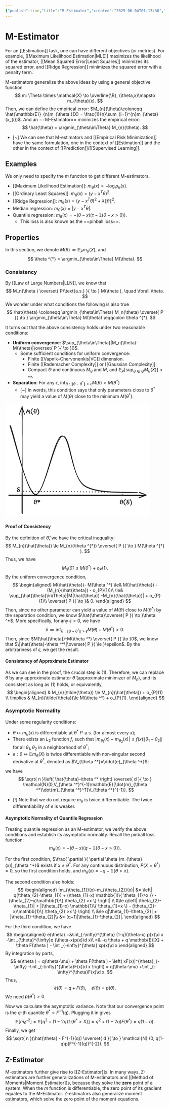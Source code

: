 ```yaml
---
{"publish":true,"title":"M-Estimator","created":"2025-06-04T01:17:30","modified":"2025-06-06T17:38:55","cssclasses":""}
---
```



# M-Estimator

For an [[Estimation]] task, one can have different objectives (or metrics). For example, [[Maximum Likelihood Estimation\|MLE]] maximizes the likelihood of the estimator, [[Mean Squared Error\|Least Squares]] minimizes its squared error, and [[Ridge Regression]] minimizes the squared error with a penalty term.

M-estimators generalize the above ideas by using a general objective function
$$
m: \Theta \times \mathcal{X} \to \overline{\R}, (\theta,x)\mapsto m_{\theta}(x).
$$
Then, we can define the empirical error: $M_{n}(\theta)\coloneqq \hat{\mathbb{E}}_{n}m_{\theta }(X) = \frac{1}{n}\sum_{i=1}^{n}m_{\theta}(x_{i})$. And an ==M-Estimator== minimizes the empirical error:
$$
\hat{\theta} = \argmin_{\theta\in\Theta} M_{n}(\theta).
$$

- [~] We can see that M-estimators and [[Empirical Risk Minimization]] have the same formulation, one in the context of [[Estimation]] and the other in the context of [[Prediction]]/[[Supervised Learning]].

## Examples

We only need to specify the $m$ function to get different M-estimators.

- [[Maximum Likelihood Estimation]]: $m_{\theta}(x) = -\log p_{\theta}(x)$.
- [[Ordinary Least Squares]]: $m_{\theta}(x) = (y - x^T\theta)^2$.
- [[Ridge Regression]]: $m_{\theta}(x) = (y - x^T\theta)^2 + \lambda \|\theta\|^2$.
- Median regression: $m_{\theta}(x) = |y - x^T\theta|$.
- Quantile regression: $m_{\theta}(x) = -(\theta-x)(\tau - \mathbb{1}(\theta-x >0))$.
    - This loss is also known as the ==pinball loss==.

## Properties

In this section, we denote $M(\theta) \coloneqq \mathbb{E}_{P}m_{\theta}(X)$, and
$$
\theta ^{*} = \argmin_{\theta\in\Theta} M(\theta).
$$

### Consistency

By [[Law of Large Numbers\|LLN]], we know that
$$
M_n(\theta ) \overset{ P/\text{a.s.} }{ \to } M(\theta ), \quad \forall \theta.
$$
We wonder under what conditions the following is also true
$$
\hat{\theta} \coloneqq \argmin_{\theta\in\Theta} M_n(\theta) \overset{ P }{ \to } \argmin_{\theta\in\Theta} M(\theta) \eqqcolon \theta ^{*}.
$$

It turns out that the above consistency holds under two reasonable conditions:

- **Uniform convergence**: $\sup_{\theta\in\Theta}|M_n(\theta)-M(\theta)|\overset{ P }{ \to }0$.
    - Some sufficient conditions for uniform convergence:
        - Finite [[Vapnik–Chervonenkis\|VC]] dimension.
        - Finite [[Rademacher Complexity]] or [[Gaussian Complexity]].
        - Compact $\Theta$ and continuous $M_{\theta}$ and $M$, and $\mathbb{E}_{P}[\sup_{\theta\in\Theta}M_{\theta}(X)] < \infty$.
- **Separation**: For any $\epsilon$, $\inf_{\theta:\|\theta-\theta ^{*}\| > \epsilon}M(\theta) > M(\theta ^{*})$
    - [~] In words, this condition says that only parameters close to $\theta ^*$ may yield a value of $M(\theta)$ close to the minimum $M(\theta ^*)$.

![Example of $M$ function whose point of maximum is not well separated.](excalidraw/m-est-sep.excalidraw.png "hello everyone")

#### Proof of Consistency

By the definition of $\hat{\theta}$, we have the critical inequality:
$$
M_{n}(\hat{\theta}) \le M_{n}(\theta ^{*}) \overset{ P }{ \to } M(\theta ^{*} ).
$$
Thus, we have
$$
M_{n}(\hat{\theta}) \le M(\theta ^*) + o_{P}(1). \tag{1}
$$
By the uniform convergence condition,
$$
\begin{aligned}
M(\hat{\theta})- M(\theta ^*) \le& M(\hat{\theta}) - (M_{n}(\hat{\theta}) - o_{P}(1))\\
\le& \sup_{\hat{\theta}\in\Theta}|M(\hat{\theta}) -M_{n}(\hat{\theta})| + o_{P}(1)\\
\overset{ P }{ \to }& 0.
\end{aligned}
$$
Then, since no other parameter can yield a value of $M(\theta)$ close to $M(\theta ^*)$ by the separation condition, we know $\hat{\theta}\overset{ P }{ \to }\theta ^*$. More specifically, for any $\epsilon>0$, we have
$$
\delta \coloneqq\inf_{\theta:\|\theta-\theta ^*\|>\epsilon} M(\theta) - M(\theta ^*) > 0.
$$
Then, since $M(\hat{\theta})-M(\theta ^*) \overset{ P }{ \to }0$, we know that $\|\hat{\theta}-\theta ^*\|\overset{ P }{ \le }\epsilon$. By the arbitrariness of $\epsilon$, we get the result.

#### Consistency of Approximate Estimator

As we can see in the proof, the crucial step is $(1)$. Therefore, we can replace $\hat{\theta}$ by any approximate estimator $\tilde{\theta}$ (approximate minimizer of $M_{n}$), and its consistent as long as $(1)$ holds, or equivalently,
$$
\begin{aligned}
& M_{n}(\tilde{\theta}) \le M_{n}(\hat{\theta}) + o_{P}(1) \\
\implies & M_{n}(\tilde{\theta})\le M(\theta ^*) + o_{P}(1).
\end{aligned}
$$

### Asymptotic Normality

Under some regularity conditions:

- $\theta \mapsto m_{\theta}(x)$ is differentiable at $\theta ^*$ $P$-a.s. (for almost every $x$);
- There exists an $L_{2}$ function $f$, such that $|m_{\theta_{1}}(x)-m_{\theta_{2}}(x)|\le f(x)\|\theta_{1}-\theta_{2}\|$ for all $\theta_{1},\theta_{2}$ in a neighborhood of $\theta ^*$;
- $e : \theta \mapsto \mathbb{E}m_{\theta}(X)$ is twice differentiable with non-singular second derivative at $\theta ^*$, denoted as $V_{\theta ^*}=\ddot{e}_{\theta ^*}$;

we have
$$
\sqrt{ n }\left( \hat{\theta}-\theta ^* \right) \overset{ d }{ \to } \mathcal{N}(0,V_{\theta ^*}^{-1}\mathbb{E}[\dot{m}_{\theta ^*}\dot{m}_{\theta ^*}^T]V_{\theta ^*}^{-1}).
$$

- [!] Note that we do not require $m_{\theta}$ is twice differentiable. The twice differentiability of $e$ is weaker.

#### Asymptotic Normality of Quantile Regression

Treating quantile regression as an M-estimator, we verify the above conditions and establish its asymptotic normality. Recall the pinball loss function:
$$
m_{\theta}(x) = -(\theta-x)(q - \mathbb{1}\{\theta-x >0\}).
$$

For the first condition, $\frac{ \partial  }{ \partial \theta }m_{\theta}(x)|_{\theta ^*}$ exists if $x\ne \theta ^*$. For any continuous distribution, $P(X=\theta ^*)=0$, so the first condition holds, and $\dot{m}_{\theta}(x) = -q+\mathbb{1}\{ \theta > x \}$.

The second condition also holds:
$$
\begin{aligned}
|m_{\theta_{1}}(x)-m_{\theta_{2}}(x)| &= \left| q(\theta_{2}-\theta_{1}) + (\theta_{1}-x) \mathbb{1}\{ \theta_{1}>x \} - (\theta_{2}-x)\mathbb{1}\{ \theta_{2} >x \}  \right| \\
&\le q\left| \theta_{2}-\theta_{1}| + |(\theta_{1}-x) \mathbb{1}\{ \theta_{1}>x \} - (\theta_{2}-x)\mathbb{1}\{ \theta_{2} >x \}  \right| \\
&\le q|\theta_{1}-\theta_{2}| + |\theta_{1}-\theta_{2}|\\
&= (q+1)|\theta_{1}-\theta_{2}|.
\end{aligned}
$$

For the third condition, we have
$$
\begin{aligned}
e(\theta) =&\int_{-\infty}^{\theta}  (1-q)(\theta-x) p(x)\d x -\int _{\theta}^{\infty}q (\theta-x)p(x)\d x\\
=& -q \theta + q \mathbb{E}[X] + \theta F(\theta ) - \int _{-\infty}^{\theta} xp(x)\d x
\end{aligned}
$$
By integration by parts,
$$
e(\theta ) = q(\theta-\mu) + \theta F(\theta ) - \left( xF(x)|^{\theta}_{-\infty} -\int _{-\infty}^{\theta}F(x)\d x \right) = q(\theta-\mu) +\int _{-\infty}^{\theta}F(x)\d x.
$$
Thus,
$$
\dot{e}(\theta ) = q + F(\theta),\quad \dot{e}(\theta )= p(\theta).
$$
We need $p(\theta ^*) >0$.

Now we calculate the asymptotic variance. Note that our convergence point is the $q$-th quantile $\theta ^* = F^{-1}(q)$. Plugging it in gives
$$
\mathbb{E}[\dot{m}_{\theta ^*}^{2}] = \mathbb{E}[q^{2} + (1-2q) \mathbb{1}\{ \theta ^* > X \} ]= q^{2} + (1-2q)F(\theta ^*) = q(1-q).
$$
Finally, we get
$$
\sqrt{ n }(\hat{\theta} - F^{-1}(q)) \overset{ d }{ \to } \mathcal{N} (0, q(1-q)p(F^{-1}(q))^{-2}).
$$

## Z-Estimator

M-estimators further give rise to [[Z-Estimator]]s. In many ways, Z-estimators are further generalizations of M-estimators and [[Method of Moments\|Moment Estimator]]s, because they solve the **zero** point of a system. When the $m$ function is differentiable, the zero point of its gradient equates to the M-Estimator. Z-estimators also generalize moment estimators, which solve the zero point of the moment equations.
